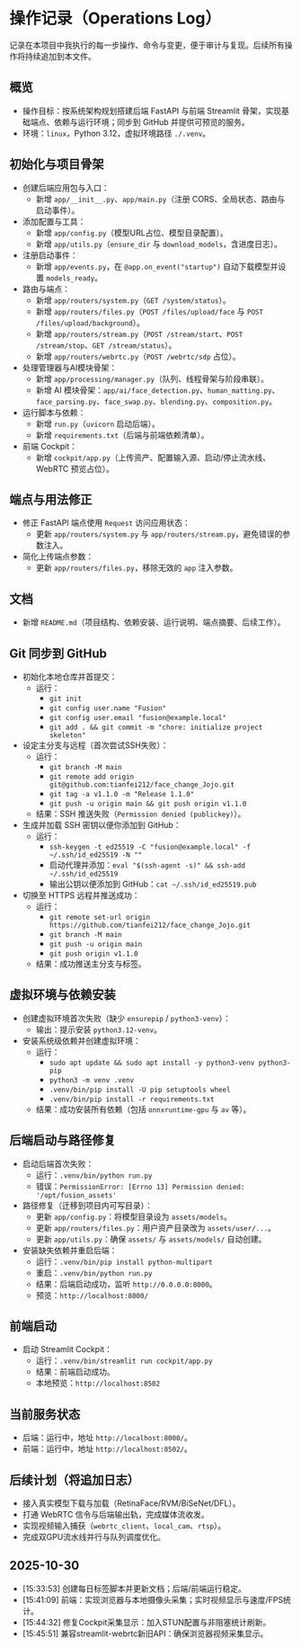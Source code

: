 # 操作记录（Operations Log）

记录在本项目中我执行的每一步操作、命令与变更，便于审计与复现。后续所有操作将持续追加到本文件。

## 概览
- 操作目标：按系统架构规划搭建后端 FastAPI 与前端 Streamlit 骨架，实现基础端点、依赖与运行环境；同步到 GitHub 并提供可预览的服务。
- 环境：`linux`，Python 3.12，虚拟环境路径 `./.venv`。

## 初始化与项目骨架
- 创建后端应用包与入口：
  - 新增 `app/__init__.py`、`app/main.py`（注册 CORS、全局状态、路由与启动事件）。
- 添加配置与工具：
  - 新增 `app/config.py`（模型URL占位、模型目录配置）。
  - 新增 `app/utils.py`（`ensure_dir` 与 `download_models`，含进度日志）。
- 注册启动事件：
  - 新增 `app/events.py`，在 `@app.on_event("startup")` 自动下载模型并设置 `models_ready`。
- 路由与端点：
  - 新增 `app/routers/system.py`（`GET /system/status`）。
  - 新增 `app/routers/files.py`（`POST /files/upload/face` 与 `POST /files/upload/background`）。
  - 新增 `app/routers/stream.py`（`POST /stream/start`、`POST /stream/stop`、`GET /stream/status`）。
  - 新增 `app/routers/webrtc.py`（`POST /webrtc/sdp` 占位）。
- 处理管理器与AI模块骨架：
  - 新增 `app/processing/manager.py`（队列、线程骨架与阶段串联）。
  - 新增 AI 模块骨架：`app/ai/face_detection.py`、`human_matting.py`、`face_parsing.py`、`face_swap.py`、`blending.py`、`composition.py`。
- 运行脚本与依赖：
  - 新增 `run.py`（`uvicorn` 启动后端）。
  - 新增 `requirements.txt`（后端与前端依赖清单）。
- 前端 Cockpit：
  - 新增 `cockpit/app.py`（上传资产、配置输入源、启动/停止流水线、WebRTC 预览占位）。

## 端点与用法修正
- 修正 FastAPI 端点使用 `Request` 访问应用状态：
  - 更新 `app/routers/system.py` 与 `app/routers/stream.py`，避免错误的参数注入。
- 简化上传端点参数：
  - 更新 `app/routers/files.py`，移除无效的 `app` 注入参数。

## 文档
- 新增 `README.md`（项目结构、依赖安装、运行说明、端点摘要、后续工作）。

## Git 同步到 GitHub
- 初始化本地仓库并首提交：
  - 运行：
    - `git init`
    - `git config user.name "Fusion"`
    - `git config user.email "fusion@example.local"`
    - `git add . && git commit -m "chore: initialize project skeleton"`
- 设定主分支与远程（首次尝试SSH失败）：
  - 运行：
    - `git branch -M main`
    - `git remote add origin git@github.com:tianfei212/face_change_Jojo.git`
    - `git tag -a v1.1.0 -m "Release 1.1.0"`
    - `git push -u origin main && git push origin v1.1.0`
  - 结果：SSH 推送失败（`Permission denied (publickey)`）。
- 生成并加载 SSH 密钥以便你添加到 GitHub：
  - 运行：
    - `ssh-keygen -t ed25519 -C "fusion@example.local" -f ~/.ssh/id_ed25519 -N ""`
    - 启动代理并添加：`eval "$(ssh-agent -s)" && ssh-add ~/.ssh/id_ed25519`
    - 输出公钥以便添加到 GitHub：`cat ~/.ssh/id_ed25519.pub`
- 切换至 HTTPS 远程并推送成功：
  - 运行：
    - `git remote set-url origin https://github.com/tianfei212/face_change_Jojo.git`
    - `git branch -M main`
    - `git push -u origin main`
    - `git push origin v1.1.0`
  - 结果：成功推送主分支与标签。

## 虚拟环境与依赖安装
- 创建虚拟环境首次失败（缺少 `ensurepip` / `python3-venv`）：
  - 输出：提示安装 `python3.12-venv`。
- 安装系统级依赖并创建虚拟环境：
  - 运行：
    - `sudo apt update && sudo apt install -y python3-venv python3-pip`
    - `python3 -m venv .venv`
    - `.venv/bin/pip install -U pip setuptools wheel`
    - `.venv/bin/pip install -r requirements.txt`
  - 结果：成功安装所有依赖（包括 `onnxruntime-gpu` 与 `av` 等）。

## 后端启动与路径修复
- 启动后端首次失败：
  - 运行：`.venv/bin/python run.py`
  - 错误：`PermissionError: [Errno 13] Permission denied: '/opt/fusion_assets'`
- 路径修复（迁移到项目内可写目录）：
  - 更新 `app/config.py`：将模型目录设为 `assets/models`。
  - 更新 `app/routers/files.py`：用户资产目录改为 `assets/user/...`。
  - 更新 `app/utils.py`：确保 `assets/` 与 `assets/models/` 自动创建。
- 安装缺失依赖并重启后端：
  - 运行：`.venv/bin/pip install python-multipart`
  - 重启：`.venv/bin/python run.py`
  - 结果：后端启动成功，监听 `http://0.0.0.0:8000`。
  - 预览：`http://localhost:8000/`

## 前端启动
- 启动 Streamlit Cockpit：
  - 运行：`.venv/bin/streamlit run cockpit/app.py`
  - 结果：前端启动成功。
  - 本地预览：`http://localhost:8502`

## 当前服务状态
- 后端：运行中，地址 `http://localhost:8000/`。
- 前端：运行中，地址 `http://localhost:8502/`。

## 后续计划（将追加日志）
- 接入真实模型下载与加载（RetinaFace/RVM/BiSeNet/DFL）。
- 打通 WebRTC 信令与后端输出轨，完成媒体流收发。
- 实现视频输入捕获（`webrtc_client`、`local_cam`、`rtsp`）。
- 完成双GPU流水线并行与队列调度优化。

## 2025-10-30
- [15:33:53] 创建每日标签脚本并更新文档；后端/前端运行稳定。
- [15:41:09] 前端：实现浏览器与本地摄像头采集；实时视频显示与速度/FPS统计。
- [15:44:32] 修复Cockpit采集显示：加入STUN配置与非阻塞统计刷新。
- [15:45:51] 兼容streamlit-webrtc新旧API：确保浏览器视频采集显示。
